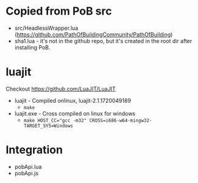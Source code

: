 # Copied from PoB src

- src/HeadlessWrapper.lua (https://github.com/PathOfBuildingCommunity/PathOfBuilding)
- sha1.lua - it's not in the github repo, but it's created in the root dir after installing PoB.

# luajit

Checkout https://github.com/LuaJIT/LuaJIT

- luajit - Compiled onlinux, luajit-2.1.1720049189
    - `make`
- luajit.exe - Cross compiled on linux for windows
    - `make HOST_CC="gcc -m32" CROSS=i686-w64-mingw32- TARGET_SYS=Windows`

# Integration

- pobApi.lua
- pobApi.js 
